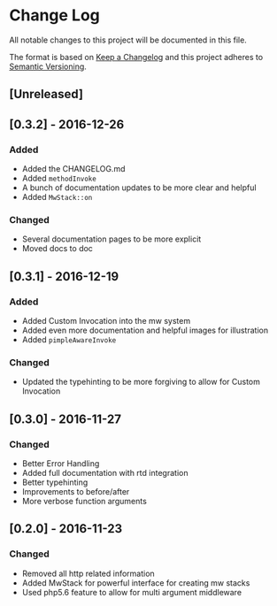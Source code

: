 # Change Log

All notable changes to this project will be documented in this file.

The format is based on [Keep a Changelog](http://keepachangelog.com/)
and this project adheres to [Semantic Versioning](http://semver.org/).

## [Unreleased]

## [0.3.2] - 2016-12-26
### Added

- Added the CHANGELOG.md
- Added `methodInvoke`
- A bunch of documentation updates to be more clear and helpful
- Added `MwStack::on`

### Changed

- Several documentation pages to be more explicit
- Moved docs to doc

## [0.3.1] - 2016-12-19
### Added

- Added Custom Invocation into the mw system
- Added even more documentation and helpful
  images for illustration
- Added `pimpleAwareInvoke`

### Changed

- Updated the typehinting to be more forgiving to allow for Custom Invocation

## [0.3.0] - 2016-11-27
### Changed

- Better Error Handling
- Added full documentation with rtd integration
- Better typehinting
- Improvements to before/after
- More verbose function arguments

## [0.2.0] - 2016-11-23
### Changed

- Removed all http related information
- Added MwStack for powerful interface
  for creating mw stacks
- Used php5.6 feature to allow for multi
  argument middleware
